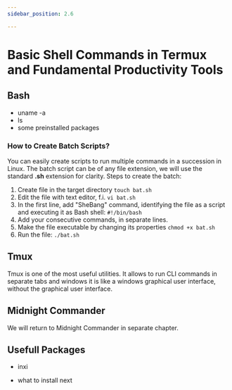 ```yaml
---
sidebar_position: 2.6

---
```


# Basic Shell Commands in Termux and Fundamental Productivity Tools
## Bash
- uname -a
- ls
- some preinstalled packages
### How to Create Batch Scripts?
You can easily create scripts to run multiple commands in a succession in Linux. The batch script can be of any file extension, we will use the standard **.sh** extension for clarity. Steps to create the batch:
1. Create file in the target directory ```touch bat.sh```
2. Edit the file with text editor, f.i. ```vi bat.sh```
3. In the first line, add "SheBang" command, identifying the file as a script and executing it as Bash shell: ```#!/bin/bash```
4. Add your consecutive commands, in separate lines.
5. Make the file executable by changing its properties ```chmod +x bat.sh```
6. Run the file:   ```./bat.sh```


## Tmux
Tmux is one of the most useful utilities. It allows to run CLI commands in separate tabs and windows  it is like a windows graphical user interface, without the graphical user interface.
## Midnight Commander
We will return to Midnight Commander in separate chapter.

## Usefull Packages

- inxi

- what to install next
